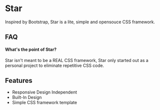# Star
Inspired by Bootstrap, Star is a lite, simple and opensouce CSS framework.

## FAQ

#### What's the point of Star?

Star isn't meant to be a REAL CSS framework, Star only started out as a personal project to eliminate repetitive CSS code.

## Features

- Responsive Design Independent
- Built-In Design
- Simple CSS framework template